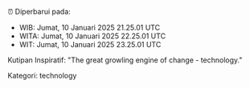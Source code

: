 ⏰ Diperbarui pada:
- WIB: Jumat, 10 Januari 2025 21.25.01 UTC
- WITA: Jumat, 10 Januari 2025 22.25.01 UTC
- WIT: Jumat, 10 Januari 2025 23.25.01 UTC

Kutipan Inspiratif:
"The great growling engine of change - technology."


Kategori: technology

